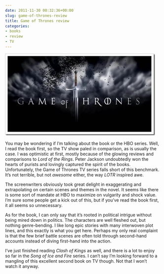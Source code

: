```yaml
---
date: 2011-11-30 00:32:36+00:00
slug: game-of-thrones-review
title: Game of Thrones review
categories:
- books
- review
- TV
---
```


![game-of-thrones-logo](/images/gameofthroneslogo.jpg)

 

You may be wondering if I’m talking about the book or the HBO series. Well, I read the book first, so the TV show paled in comparison, as is usually the case. I was optimistic at first, mostly because of the glowing reviews and comparisons to _Lord of the Rings_. Peter Jackson undoubtedly won the hearts of purists and lovingly captured the spirit of the books. Unfortunately, the Game of Thrones TV series falls short of this benchmark. It’s not terrible, but not _awesome_ either, the way _LOTR_ inspired awe. 

 

The screenwriters obviously took great delight in exaggerating and extrapolating on certain scenes and themes in the novel. It seems like there is some sort of mandate at HBO to maximize on vulgarity and shock value. I’m sure some people get a kick out of this, but if you’ve read the book first, it all seems so unnecessary.

 

As for the book, I can only say that it’s rooted in political intrigue without being mired down in politics. The characters are well fleshed out, but nothing genre-bending. I like long epic stories with many interwoven plot lines, and this exactly is what you get here. Perhaps my only real complaint is that the few brief battle scenes are often told through second-hand accounts instead of diving first-hand into the action.

 

I’ve just finished reading _Clash of Kings_ as well, and there is a lot to enjoy so far in the *Song of Ice and Fire* series. I can’t say I’m looking forward to a mangling of this excellent second book on TV though. Not that I won’t watch it anyway.
